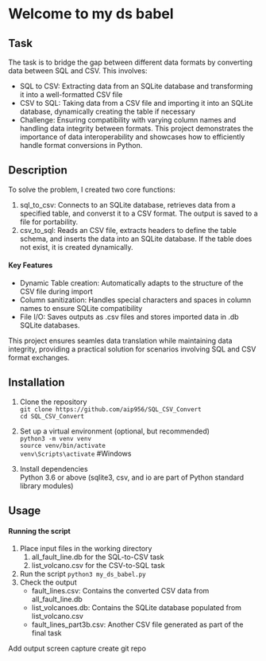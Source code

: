 # Welcome to my ds babel

## Task
The task is to bridge the gap between different data formats by converting data between SQL and CSV. This involves:
- SQL to CSV: Extracting data from an SQLite database and transforming it into a well-formatted CSV file
- CSV to SQL: Taking data from a CSV file and importing it into an SQLite database, dynamically creating the table if necessary
- Challenge: Ensuring compatibility with varying column names and handling data integrity between formats.
This project demonstrates the importance of data interoperability and showcases how to efficiently handle format conversions in Python.

## Description
To solve the problem, I created two core functions:
1. sql_to_csv: Connects to an SQLite database, retrieves data from a specified table, and converst it to a CSV format. The output is saved to a file for portability.
2. csv_to_sql: Reads an CSV file, extracts headers to define the table schema, and inserts the data into an SQLite database. If the table does not exist, it is created dynamically.

#### Key Features
- Dynamic Table creation: Automatically adapts to the structure of the CSV file during import
- Column sanitization: Handles special characters and spaces in column names to ensure SQLite compatibility
- File I/O: Saves outputs as .csv files and stores imported data in .db SQLite databases.

This project ensures seamles data translation while maintaining data integrity, providing a practical solution for scenarios involving SQL and CSV format exchanges.

## Installation
1. Clone the repository </br>
   `git clone https://github.com/aip956/SQL_CSV_Convert` <br>
   `cd SQL_CSV_Convert`

2. Set up a virtual environment (optional, but recommended)<br>
   `python3 -m venv venv`<br>
   `source venv/bin/activate`<br>
   `venv\Scripts\activate` #Windows<br>
3. Install dependencies<br>
   Python 3.6 or above
   (sqlite3, csv, and io are part of Python standard library modules)
   
## Usage
#### Running the script
1. Place input files in the working directory
   1. all_fault_line.db for the SQL-to-CSV task
   2. list_volcano.csv for the CSV-to-SQL task
2. Run the script
   `python3 my_ds_babel.py`
3. Check the output
    - fault_lines.csv: Contains the converted CSV data from all_fault_line.db
    - list_volcanoes.db: Contains the SQLite database populated from list_volcano.csv
    - fault_lines_part3b.csv: Another CSV file generated as part of the final task


Add output screen capture
create git repo